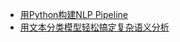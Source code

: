 
* [用Python构建NLP Pipeline](https://mp.weixin.qq.com/s?__biz=MzkzMzI4MjMyNA==&mid=2247510917&idx=1&sn=da0f96175e743bb23fa8c03b863bf01b&source=41#wechat_redirect)
* [用文本分类模型轻松搞定复杂语义分析](https://mp.weixin.qq.com/s?__biz=MzkzMzI4MjMyNA==&mid=2247510970&idx=1&sn=1aa447379230d12ce8dedcf8a4e02b9b&source=41#wechat_redirect)
